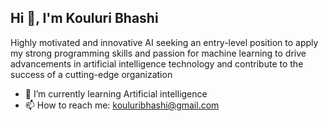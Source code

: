 ## Hi  👋, I'm Kouluri Bhashi

Highly motivated and innovative AI seeking an entry-level position to apply my strong programming skills and passion for machine learning to drive advancements in artificial intelligence technology and contribute to the success of a cutting-edge organization


- 🌱 I’m currently learning Artificial intelligence
- 📫 How to reach me: kouluribhashi@gmail.com


